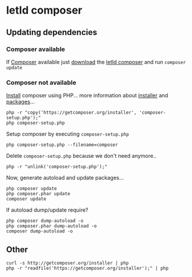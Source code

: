 # letId composer

[downloadComposer]: http://getcomposer.org/download/
[installerComposer]: https://getcomposer.org/installer
[packageComposer]: https://packagist.org
[getComposer]: https://getcomposer.org
[packagist]: https://packagist.org
[letIdComposer]: https://github.com/letid/composer.git
[letIdComposerDownload]: https://github.com/letid/composer.git

## Updating dependencies

### Composer available
If [Composer][getComposer] available just [download][letIdComposerDownload] the [letId composer][letIdComposer] and run `composer update`

### Composer not available

[Install][installerComposer] composer using PHP...
more information about [installer][downloadComposer] and [packages][packageComposer]...
```
php -r "copy('https://getcomposer.org/installer', 'composer-setup.php');"
php composer-setup.php
```

Setup composer by executing `composer-setup.php`
```
php composer-setup.php --filename=composer
```

Delete `composer-setup.php` because we don't need anymore..
```
php -r "unlink('composer-setup.php');"
```

Now, generate autoload and update packages...
```
php composer update
php composer.phar update
composer update
```

If autoload dump/update require? 
```
php composer dump-autoload -o
php composer.phar dump-autoload -o
composer dump-autoload -o
```

## Other
```
curl -s http://getcomposer.org/installer | php
php -r "readfile('https://getcomposer.org/installer');" | php
```
